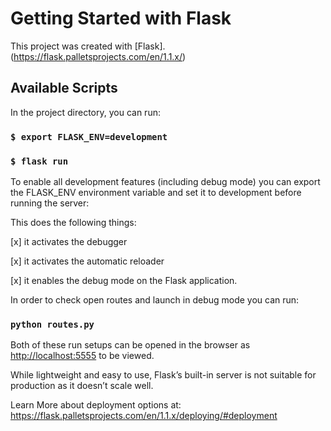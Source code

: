 # Getting Started with Flask
This project was created with [Flask].(https://flask.palletsprojects.com/en/1.1.x/)

## Available Scripts
In the project directory, you can run:

### `$ export FLASK_ENV=development`
### `$ flask run`

To enable all development features (including debug mode) you can export the FLASK_ENV environment variable and set it to development before running the server:

This does the following things:

[x] it activates the debugger

[x] it activates the automatic reloader

[x] it enables the debug mode on the Flask application.

In order to check open routes and launch in debug mode you can run:
### `python routes.py`

Both of these run setups can be opened in the browser as [http://localhost:5555](http://localhost:5555) to be viewed.

While lightweight and easy to use, Flask’s built-in server is not suitable for production as it doesn’t scale well.

Learn More about deployment options at: https://flask.palletsprojects.com/en/1.1.x/deploying/#deployment





